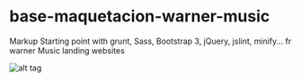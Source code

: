 # base-maquetacion-warner-music
Markup Starting point with grunt, Sass, Bootstrap 3, jQuery, jslint, minify... fr warner Music landing websites

![alt tag](https://raw.github.com/albertofortes/base-maquetacion-warner-music/master/assets/images/greetings.png)
